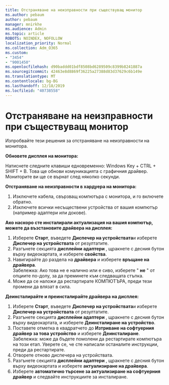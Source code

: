 ```yaml
---
title: Отстраняване на неизправности при съществуващ монитор
ms.author: pebaum
author: pebaum
manager: mnirkhe
ms.audience: Admin
ms.topic: article
ROBOTS: NOINDEX, NOFOLLOW
localization_priority: Normal
ms.collection: Adm_O365
ms.custom:
- "3454"
- "9001450"
ms.openlocfilehash: d90baddd01bdf8508bd6289509c8399b8241887a
ms.sourcegitcommit: 42463e8d8869f36225a27388d83d37629c6b149e
ms.translationtype: MT
ms.contentlocale: bg-BG
ms.lasthandoff: 12/18/2019
ms.locfileid: "40738558"
---
```

# <a name="troubleshoot-an-existing-monitor"></a>Отстраняване на неизправности при съществуващ монитор

Изпробвайте тези решения за отстраняване на неизправности на монитора. 

**Обновете дисплея на монитора:**

Натиснете следните клавиши едновременно: Windows Key + CTRL + SHIFT + B. Това ще обнови комуникацията с графичния драйвер. Мониторите ви ще се върнат след няколко секунди.

**Отстраняване на неизправности в хардуера на монитора:**

1. Изключете кабела, свързващ компютъра с монитора, и го включете обратно.
2. Изключете всички несъществени устройства от вашия компютър (например адаптери или докове).

**Ако наскоро сте инсталирали актуализация на вашия компютър, можете да възстановите драйвера на дисплея:**

1. Изберете **Старт**, въведете **Диспечер на устройствата**и изберете **Диспечер на устройствата** от резултатите.
2. Разгънете секцията **дисплейни адаптери** , щракнете с десния бутон върху видеокартата, и изберете **свойства**.
3. Навигирайте до раздела на **драйвера** и изберете **връщане на драйвера**. <br>
Забележка: Ако това не е налично или е сиво, изберете " **не** " от опциите по-долу, за да преминете към следващата стъпка.
4. Може да се наложи да рестартирате КОМПЮТЪРА, преди тези промени да влязат в сила.

**Деинсталирайте и преинсталирайте драйвера на дисплея:**

1. Изберете **Старт**, въведете **Диспечер на устройствата**и изберете **Диспечер на устройствата** от резултатите.
2. Разгънете секцията **дисплейни адаптери** , щракнете с десния бутон върху видеокартата, и изберете **Деинсталиране на устройство**. 
3. Поставете отметка в квадратчето до **Изтриване на софтуерния драйвер за това устройство** и изберете **Деинсталиране**.<br>
Забележка: може да бъдете помолени да рестартирате компютъра на този етап. Уверете се, че сте написали останалите инструкции, преди да рестартирате.
4. Отворете отново диспечера на устройствата.
5. Разгънете секцията **дисплейни адаптери** , щракнете с десния бутон върху видеокартата и изберете **актуализиране на драйвера**.
6. Изберете **автоматично търсене за актуализиране на софтуерния драйвер** и следвайте инструкциите за инсталиране.